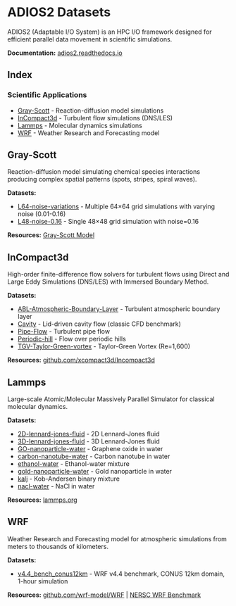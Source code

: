 # ADIOS2 Datasets

ADIOS2 (Adaptable I/O System) is an HPC I/O framework designed for efficient parallel data movement in scientific simulations.

**Documentation:** [adios2.readthedocs.io](https://adios2.readthedocs.io/)

## Index

### Scientific Applications
- [Gray-Scott](Gray-Scott/) - Reaction-diffusion model simulations
- [InCompact3d](InCompact3d/) - Turbulent flow simulations (DNS/LES)
- [Lammps](Lammps/) - Molecular dynamics simulations
- [WRF](WRF/) - Weather Research and Forecasting model

## Gray-Scott

Reaction-diffusion model simulating chemical species interactions producing complex spatial patterns (spots, stripes, spiral waves).

**Datasets:**
- [L64-noise-variations](Gray-Scott/L64-noise-variations/) - Multiple 64×64 grid simulations with varying noise (0.01-0.16)
- [L48-noise-0.16](Gray-Scott/L48-noise-0.16/) - Single 48×48 grid simulation with noise=0.16

**Resources:** [Gray-Scott Model](https://groups.csail.mit.edu/mac/projects/amorphous/GrayScott/)

## InCompact3d

High-order finite-difference flow solvers for turbulent flows using Direct and Large Eddy Simulations (DNS/LES) with Immersed Boundary Method.

**Datasets:**
- [ABL-Atmospheric-Boundary-Layer](InCompact3d/ABL-Atmospheric-Boundary-Layer/) - Turbulent atmospheric boundary layer
- [Cavity](InCompact3d/Cavity/) - Lid-driven cavity flow (classic CFD benchmark)
- [Pipe-Flow](InCompact3d/Pipe-Flow/) - Turbulent pipe flow
- [Periodic-hill](InCompact3d/Periodic-hill/) - Flow over periodic hills
- [TGV-Taylor-Green-vortex](InCompact3d/TGV-Taylor-Green-vortex/) - Taylor-Green Vortex (Re=1,600)

**Resources:** [github.com/xcompact3d/Incompact3d](https://github.com/xcompact3d/Incompact3d)

## Lammps

Large-scale Atomic/Molecular Massively Parallel Simulator for classical molecular dynamics.

**Datasets:**
- [2D-lennard-jones-fluid](Lammps/2D-lennard-jones-fluid/) - 2D Lennard-Jones fluid
- [3D-lennard-jones-fluid](Lammps/3D-lennard-jones-fluid/) - 3D Lennard-Jones fluid
- [GO-nanoparticle-water](Lammps/GO-nanoparticle-water/) - Graphene oxide in water
- [carbon-nanotube-water](Lammps/carbon-nanotube-water/) - Carbon nanotube in water
- [ethanol-water](Lammps/ethanol-water/) - Ethanol-water mixture
- [gold-nanoparticle-water](Lammps/gold-nanoparticle-water/) - Gold nanoparticle in water
- [kalj](Lammps/kalj/) - Kob-Andersen binary mixture
- [nacl-water](Lammps/nacl-water/) - NaCl in water

**Resources:** [lammps.org](https://www.lammps.org/)

## WRF

Weather Research and Forecasting model for atmospheric simulations from meters to thousands of kilometers.

**Datasets:**
- [v4.4_bench_conus12km](WRF/v4.4_bench_conus12km/) - WRF v4.4 benchmark, CONUS 12km domain, 1-hour simulation

**Resources:** [github.com/wrf-model/WRF](https://github.com/wrf-model/WRF) | [NERSC WRF Benchmark](https://docs.nersc.gov/applications/wrf/wrf_benchmark/)
